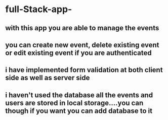 # full-Stack-app-
## with this app you are able to manage the events 
## you can create new event, delete existing event or edit existing event if you are authenticated
## i have implemented form validation at both client side as well as server side
## i haven't used the database all the events and users are stored in local storage....you can though if you want you can add database to it
